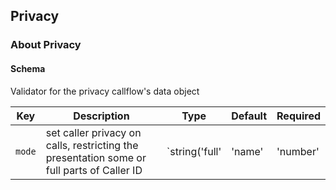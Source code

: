 ## Privacy

### About Privacy

#### Schema

Validator for the privacy callflow's data object



Key | Description | Type | Default | Required
--- | ----------- | ---- | ------- | --------
`mode` | set caller privacy on calls, restricting the presentation some or full parts of Caller ID | `string('full' | 'name' | 'number' | 'yes')` | `full` | `false`
